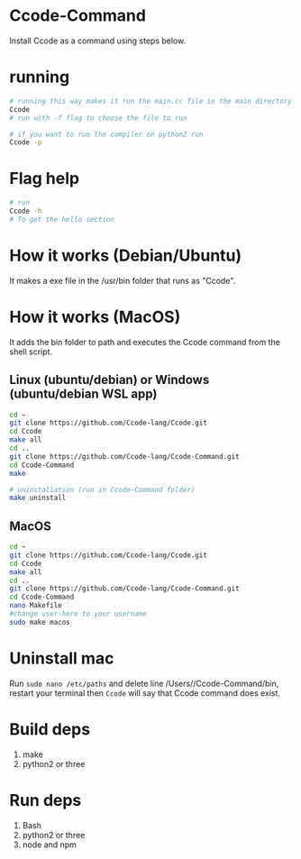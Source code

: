 # Ccode-Command
Install Ccode as a command using steps below.
# running
```bash
# running this way makes it run the main.cc file in the main directory
Ccode
# run with -f flag to choose the file to run

# if you want to run the compiler on python2 run
Ccode -p
```
# Flag help
```bash
# run
Ccode -h
# To get the hello section
```
# How it works (Debian/Ubuntu)
It makes a exe file in the /usr/bin folder that runs as "Ccode".
# How it works (MacOS)
It adds the bin folder to path and executes the Ccode command from the shell script.
## Linux (ubuntu/debian) or Windows (ubuntu/debian WSL app)
```bash
cd ~
git clone https://github.com/Ccode-lang/Ccode.git
cd Ccode
make all
cd ..
git clone https://github.com/Ccode-lang/Ccode-Command.git
cd Ccode-Command
make

# uninstallation (run in Ccode-Command folder)
make uninstall


```
## MacOS
```bash
cd ~
git clone https://github.com/Ccode-lang/Ccode.git
cd Ccode
make all
cd ..
git clone https://github.com/Ccode-lang/Ccode-Command.git
cd Ccode-Command
nano Makefile
#change user-here to your username
sudo make macos


```
# Uninstall mac
Run ```sudo nano /etc/paths``` and delete line /Users/<your username>/Ccode-Command/bin, 
restart your terminal then ```Ccode``` will say that Ccode command does exist.
# Build deps
1. make
2. python2 or three
# Run deps
1. Bash
2. python2 or three
3. node and npm
